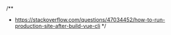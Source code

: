 /**
* https://stackoverflow.com/questions/47034452/how-to-run-production-site-after-build-vue-cli
*/
